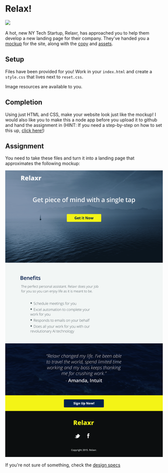 # Relax!

![](https://media.giphy.com/media/7bdE7u45ZXkOY/giphy.gif)

A hot, new NY Tech Startup, Relaxr, has approached you to help them develop a 
new landing page for their company. They've handed you a [mockup](./relaxr_landing.jpg) for the site, along with the [copy](./design_file.md) and [assets](./images). 

## Setup

Files have been provided for you! Work in your `index.html` and create a `style.css` that lives next to `reset.css`.

Image resources are available to you.

## Completion

Using just HTML and CSS, make your website look just like the mockup! I would also like you to make this a node app before you upload it to github and hand the assignment in (HINT: If you need a step-by-step on how to set this up, [click here!](https://github.com/BrianCarela/node-mustache-express-templating))

## Assignment

You need to take these files and turn it into a landing page that approximates 
the following mockup:

![Relaxr Landing Page](./relaxr_landing.jpg)

If you're not sure of something, check the [design specs](./design_file.md)
